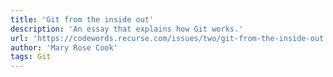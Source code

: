```yaml
---
title: 'Git from the inside out'
description: 'An essay that explains how Git works.'
url: 'https://codewords.recurse.com/issues/two/git-from-the-inside-out'
author: 'Mary Rose Cook'
tags: Git
---
```


